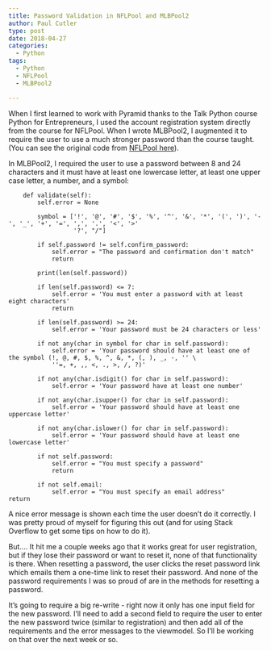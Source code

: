 ```yaml
---
title: Password Validation in NFLPool and MLBPool2
author: Paul Cutler
type: post
date: 2018-04-27
categories:
  - Python
tags:
  - Python
  - NFLPool
  - MLBPool2

---
```

When I first learned to work with Pyramid thanks to the Talk Python course Python for Entrepreneurs, I used the account registration system directly from the course for NFLPool.  When I wrote MLBPool2, I augmented it to require the user to use a much stronger password than the course taught.  (You can see the original code from [NFLPool here](https://github.com/prcutler/nflpool/blob/master/nflpool/viewmodels/register_viewmodel.py)).

In MLBPool2, I required the user to use a password between 8 and 24 characters and it must have at least one lowercase letter, at least one upper case letter, a number, and a symbol:

		def validate(self):
	        self.error = None
	
	        symbol = ['!', '@', '#', '$', '%', '^', '&', '*', '(', ')', '-', '_', '+', '=', ',', '.', '<', '>'
	                  '?', "/"]
	
	        if self.password != self.confirm_password:
	            self.error = "The password and confirmation don't match"
	            return
	
	        print(len(self.password))
	
	        if len(self.password) <= 7:
	            self.error = 'You must enter a password with at least eight characters'
	            return
	
	        if len(self.password) >= 24:
	            self.error = 'Your password must be 24 characters or less'
	
	        if not any(char in symbol for char in self.password):
	            self.error = 'Your password should have at least one of the symbol (!, @, #, $, %, ^, &, *, (, ), _, -, '' \
	            ''=, +, ,, <, ., >, /, ?)'
	
	        if not any(char.isdigit() for char in self.password):
	            self.error = 'Your password have at least one number'
	
	        if not any(char.isupper() for char in self.password):
	            self.error = 'Your password should have at least one uppercase letter'
	
	        if not any(char.islower() for char in self.password):
	            self.error = 'Your password should have at least one lowercase letter'
	
	        if not self.password:
	            self.error = "You must specify a password"
	            return
	
	        if not self.email:
	            self.error = "You must specify an email address"
	return

A nice error message is shown each time the user doesn’t do it correctly.  I was pretty proud of myself for figuring this out (and for using Stack Overflow to get some tips on how to do it).

But…. It hit me a couple weeks ago that it works great for user registration, but if they lose their password or want to reset it, none of that functionality is there.  When resetting a password, the user clicks the reset password link which emails them a one-time link to reset their password.  And none of the password requirements I was so proud of are in the methods for resetting a password.  

It’s going to require a big re-write - right now it only has one input field for the new password.  I’ll need to add a second field to require the user to enter the new password twice (similar to registration) and then add all of the requirements and the error messages to the viewmodel. So I’ll be working on that over the next week or so.


